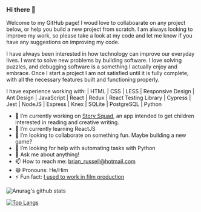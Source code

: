 ### Hi there 👋

Welcome to my GitHub page! I woud love to collaboarate on any project below, or help you build a new project from scratch. I am always looking to improve my work, so please take a look at my code and let me know if you have any suggestions on improving my code. 

I have always been interested in how technology can improve our everyday lives. I want to solve new problems by building software. I love solving puzzles, and debugging software is a something I actually enjoy and embrace. Once I start a project I am not satisfied until it is fully complete, with all the necessary features built and functioning properly.

I have experience working with:
| HTML | CSS | LESS | Responsive Design | Ant Design | JavaScript | React | Redux | React Testing Library | Cypress | Jest | NodeJS | Express | Knex | SQLite | PostgreSQL | Python

- 🔭 I’m currently working on [Story Squad](https://github.com/Lambda-School-Labs/Labs26-StorySquad-FE-TeamA), an app intended to get children interested in reading and creative writing.
- 🌱 I’m currently learning ReactJS
- 👯 I’m looking to collaborate on something fun. Maybe building a new game?
- 🤔 I’m looking for help with automating tasks with Python
- 💬 Ask me about anything!
- 📫 How to reach me: brian_russell@hotmail.com
- 😄 Pronouns: He/Him
- ⚡ Fun fact: [I used to work in film production](https://www.imdb.com/name/nm6291328/?ref_=nv_sr_srsg_0)



![Anurag's github stats](https://github-readme-stats.vercel.app/api?username=Mr-Russell&show_icons=true&theme=onedark)

[![Top Langs](https://github-readme-stats.vercel.app/api/top-langs/?username=Mr-Russell&layout=compact)](https://github.com/Mr-Russell/github-readme-stats)
